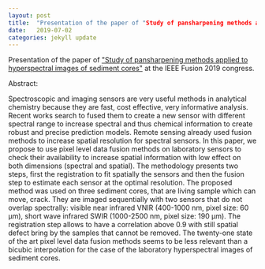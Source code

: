 ```yaml
---
layout: post
title:  "Presentation of the paper of "Study of pansharpening methods applied to hyperspectral images of sediment cores" at the IEEE Fusion 2019 congress"
date:   2019-07-02
categories: jekyll update
---
```


Presentation of the paper of <a href="https://ieeexplore.ieee.org/abstract/document/9011365">"Study of pansharpening methods applied to hyperspectral images of sediment cores"</a> at the IEEE Fusion 2019 congress.

Abstract:

Spectroscopic and imaging sensors are very useful methods in analytical chemistry because they are fast, cost effective, very informative analysis. Recent works search to fused them to create a new sensor with different spectral range to increase spectral and thus chemical information to create robust and precise prediction models. Remote sensing already used fusion methods to increase spatial resolution for spectral sensors. In this paper, we propose to use pixel level data fusion methods on laboratory sensors to check their availability to increase spatial information with low effect on both dimensions (spectral and spatial). The methodology presents two steps, first the registration to fit spatially the sensors and then the fusion step to estimate each sensor at the optimal resolution. The proposed method was used on three sediment cores, that are living sample which can move, crack. They are imaged sequentially with two sensors that do not overlap spectrally: visible near infrared VNIR (400-1000 nm, pixel size: 60 μm), short wave infrared SWIR (1000-2500 nm, pixel size: 190 μm). The registration step allows to have a correlation above 0.9 with still spatial defect bring by the samples that cannot be removed. The twenty-one state of the art pixel level data fusion methods seems to be less relevant than a bicubic interpolation for the case of the laboratory hyperspectral images of sediment cores.
